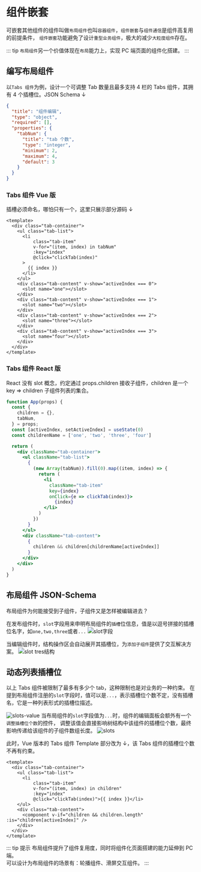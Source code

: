 # 组件嵌套
可嵌套其他组件的组件叫做`布局组件`也叫`容器组件`，`组件嵌套`与`组件通信`是组件高复用的前提条件，
`组件嵌套`功能避免了设计`重型业务组件`，极大的减少`大粒度组件`存在。

::: tip
`布局组件`另一个价值体现在`布局`能力上，实现 PC 端页面的组件化搭建。
:::

## 编写布局组件
以`Tabs 组件`为例，设计一个可调整 Tab 数量且最多支持 4 栏的 Tabs 组件，其拥有 4 个插槽位。JSON Schema ↓
```json
{
  "title": "组件编辑",
  "type": "object",
  "required": [],
  "properties": {
    "tabNum": {
      "title": "tab 个数",
      "type": "integer",
      "minimum": 2,
      "maximum": 4,
      "default": 3
    }
  }
}
```

### Tabs 组件 Vue 版
插槽必须命名，哪怕只有一个，这里只展示部分源码 ↓
```Vue
<template>
  <div class="tab-container">
    <ul class="tab-list">
      <li
          class="tab-item"
          v-for="(item, index) in tabNum"
          :key="index"
          @click="clickTab(index)"
      >
        {{ index }}
      </li>
    </ul>
    <div class="tab-content" v-show="activeIndex === 0">
      <slot name="one"></slot>
    </div>
    <div class="tab-content" v-show="activeIndex === 1">
      <slot name="two"></slot>
    </div>
    <div class="tab-content" v-show="activeIndex === 2">
      <slot name="three"></slot>
    </div>
    <div class="tab-content" v-show="activeIndex === 3">
      <slot name="four"></slot>
    </div>
  </div>
</template>
```

### Tabs 组件 React 版
React 没有 slot 概念，约定通过 props.children 接收子组件，children 是一个 key => children 子组件列表的集合。
```jsx
function App(props) {
  const {
    children = {},
    tabNum,
  } = props;
  const [activeIndex, setActiveIndex] = useState(0)
  const childrenName = ['one', 'two', 'three', 'four']

  return (
    <div className="tab-container">
      <ul className="tab-list">
        {
          (new Array(tabNum)).fill(0).map((item, index) => {
            return (
              <li
                className="tab-item"
                key={index}
                onClick={e => clickTab(index)}>
                  {index}
              </li>
            )
          })
        }
      </ul>
      <div className="tab-content">
        {
          children && children[childrenName[activeIndex]]
        }
      </div>
    </div>
  )
}
```
## 布局组件 JSON-Schema
布局组件为何能接受到子组件，子组件又是怎样被编辑进去？

在发布组件时，`slot`字段用来申明布局组件的`插槽`位信息，值是以逗号拼接的插槽位名字，如`one,two,three`或者`...`
![slot字段](/docs/image/slot.png)

当编辑组件时，结构操作区会自动展开其插槽位，为`添加子组件`提供了交互解决方案。
![slot tres结构](/docs/image/slot-tree.png)

## 动态列表插槽位
以上 Tabs 组件被限制了最多有多少个 tab，这种限制也是对业务的一种约束。
在提到布局组件注册的`slot`字段时，值可以是`...`，表示插槽位个数不定，没有插槽名，它是一种列表形式的插槽位描述。

![slots-value](/docs/image/slots-value.png)
当布局组件的`slot`字段值为`...`时，组件的编辑面板会额外有一个`调整插槽位个数`的控件，
调整该值会直接影响树结构中该组件的插槽位个数，最终影响传递给该组件的子组件数组长度。
![slots](/docs/image/slots.png)

此时，Vue 版本的 Tabs 组件 Template 部分改为 ↓，该 Tabs 组件的插槽位个数不再有约束。
```vue
<template>
  <div class="tab-container">
    <ul class="tab-list">
      <li
          class="tab-item"
          v-for="(item, index) in children"
          :key="index"
          @click="clickTab(index)">{{ index }}</li>
    </ul>
    <div class="tab-content">
      <component v-if="children && children.length" :is="children[activeIndex]" />
    </div>
  </div>
</template>
```

::: tip 提示
布局组件提升了组件复用度，同时将组件化页面搭建的能力延伸到 PC 端。<br/>
可以设计为布局组件的场景有：轮播组件、滑屏交互组件。
:::
